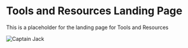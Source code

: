 # Tools and Resources Landing Page
This is a placeholder for the landing page for Tools and Resources

![Captain Jack](https://media1.giphy.com/media/dH4eBrNQXB8S4/giphy.gif)